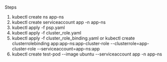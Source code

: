 Steps
1. kubectl create ns app-ns
2. kubectl create serviceaccount app -n app-ns
3. kubectl apply -f psp.yaml
4. kubectl apply -f cluster_role.yaml
5. kubectl apply -f cluster_role_binding.yaml
or kubectl create clusterrolebinding app:app-ns:app-cluster-role --clusterrole=app-cluster-role --serviceaccount=app-ns:app
6. kubectl create test-pod --image ubuntu --serviceaccount app -n app-ns
